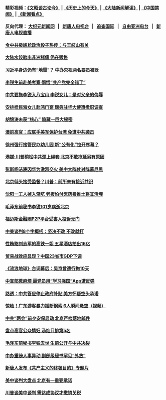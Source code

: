 #### 精彩视频：[《文昭谈古论今》](http://107.191.53.159/wenzhao) | [《历史上的今天》](http://107.191.53.159/today-in-history) | [《大陆新闻解读》](http://107.191.53.159/ntdtv-comedy) | [《中国禁闻》](http://107.191.53.159/ntdtv-news) | [《新闻看点》](http://107.191.53.159/news-insight) 

 #### 反向代理： [大纪元新闻网](http://107.191.53.159:10080/) &nbsp;&nbsp;|&nbsp;&nbsp; [新唐人电视台](http://107.191.53.159:8000/) &nbsp;&nbsp;|&nbsp;&nbsp; [追查国际](http://107.191.53.159:10010/) &nbsp;&nbsp;|&nbsp;&nbsp; [自由亚洲电台](http://107.191.53.159:9800/) &nbsp;&nbsp;|&nbsp;&nbsp; [新唐人电视直播](http://107.191.53.159/) 

#### [令中共极尴尬政治段子热传：与王岐山有关](../pages/prog204/a102513378.md?t=02171439) 

#### [大陆水饺验出非洲猪瘟 仍在贩售](../pages/prog204/a102513799.md?t=02171439) 

#### [习近平身边仍有“地雷”？ 中办央视两名要员被贬](../pages/prog204/a102513781.md?t=02171439) 

#### [李锐生前赴美考察 彻悟“共产党完全错了”](../pages/prog204/a102513753.md?t=02171439) 

#### [中共要拖李锐入八宝山 李锐女儿：是对父亲的侮辱](../pages/prog204/a102513724.md?t=02171439) 

#### [安排桂民海女儿赴鸿门宴 瑞典驻华大使遭撤职调查](../pages/prog204/a102513517.md?t=02171439) 

#### [胡锦涛未获“核心” 隐藏一巨大秘密](../pages/prog204/a102509193.md?t=02171439) 

#### [澳前高官：应联手美军保护台湾 免遭中共袭击](../pages/prog204/a102513723.md?t=02171439) 

#### [徐州强行接管民办幼儿园 新“公有化”拉开序幕？](../pages/prog204/a102513677.md?t=02171439) 

#### [港媒:川普稍松中共颈上绳套 北京不敢拖延另有原因](../pages/prog204/a102513678.md?t=02171439) 

#### [彭斯杨洁篪因华为激烈交火 美中大阵仗对阵慕尼黑](../pages/prog204/a102513661.md?t=02171439) 

#### [北京低头接受监督？川普：前所未有接近共识](../pages/prog204/a102513598.md?t=02171439) 

#### [沈阳一工人掉入深坑 老板怕付医药费推土将其活埋](../pages/prog204/a102513607.md?t=02171439) 

#### [毛泽东前秘书李锐101岁病逝北京](../pages/prog204/a102513475.md?t=02171439) 

#### [福迈斯金融圈P2P平台受害人投诉无门](../pages/prog204/a102513438.md?t=02171439) 

#### [中美谈判8个字概括：坚决不改 不改就打](../pages/prog204/a102513260.md?t=02171439) 


#### [性贿赂刘志军的高铁一姐 五星酒店拍出16亿](../pages/prog204/a102513327.md?t=02171439) 

#### [贸易战效应显现？中国23省市GDP下调](../pages/prog204/a102513326.md?t=02171439) 

#### [《流浪地球》台词幕后：吴京曾遭行拘10天](../pages/prog204/a102513271.md?t=02171439) 

#### [中宣部惹麻烦 逼党员用“学习强国”App遭反弹](../pages/prog204/a102512763.md?t=02171439) 

#### [路透：中共答应停止政府补贴 美方怀疑空头承诺](../pages/prog204/a102512930.md?t=02171439) 

#### [惊险！广东游客暴力摇断钢索 6人瞬间悬空（视频）](../pages/prog204/a102513240.md?t=02171439) 

#### [中共“两会”前夕安保启动   北京严检落地邮件](../pages/prog204/a102513222.md?t=02171439) 

#### [盘点高官公众情妇 汤灿只排第5名](../pages/prog204/a102513168.md?t=02171439) 

#### [毛泽东前秘书李锐去世  生前公开与中共决裂](../pages/prog204/a102513205.md?t=02171439) 

#### [中办重磅人事异动 副部级秘书罕见“外放”](../pages/prog204/a102513184.md?t=02171439) 

#### [新唐人发布《共产主义的终极目的》专题片](../pages/prog204/a102512819.md?t=02171439) 

#### [美中谈判大盘点 北京有一重要承诺](../pages/prog204/a102513131.md?t=02171439) 

#### [川普谈美中谈判 需达成协议才撤销关税](../pages/prog204/a102513015.md?t=02171439) 

